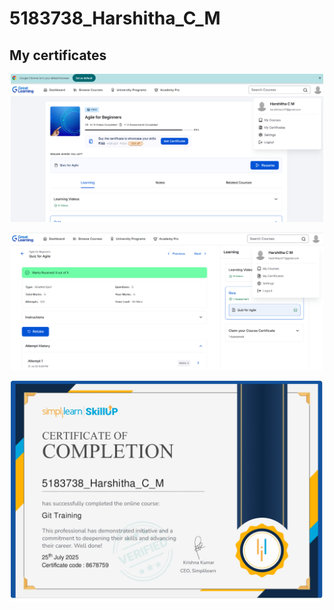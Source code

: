 # 5183738\_Harshitha\_C\_M



## My certificates

<div align="center">
  <img src="SDLC_week1/Certificate/SDLC_complete.png" alt="Certificate" width="500"><br>

  <img src="SDLC_week1/Certificate/SDLC_quiz.png" alt="Certificate" width="500"><br>

  <img src="Git_week2/Certificate/git_certificate_page-0001.jpg" alt="Assessment Certificate" width="500">
</div>




